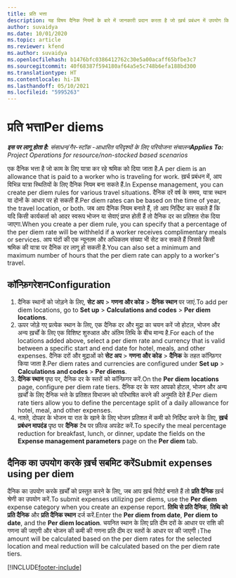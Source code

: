 ```yaml
---
title: प्रति भत्ता
description: यह विषय दैनिक नियमों के बारे में जानकारी प्रदान करता है जो ख़र्च प्रबंधन में उपयोग किए जाते हैं.
author: suvaidya
ms.date: 10/01/2020
ms.topic: article
ms.reviewer: kfend
ms.author: suvaidya
ms.openlocfilehash: b1476bfc0386412762c30e5a00acaff65bfbe3c7
ms.sourcegitcommit: 40f68387f594180af64a5e5c748b6efa188bd300
ms.translationtype: HT
ms.contentlocale: hi-IN
ms.lasthandoff: 05/10/2021
ms.locfileid: "5995263"
---
```

# <a name="per-diems"></a><span data-ttu-id="c9308-103">प्रति भत्ता</span><span class="sxs-lookup"><span data-stu-id="c9308-103">Per diems</span></span>

<span data-ttu-id="c9308-104">_**इस पर लागू होता है:** संसाधन/गैर-स्टॉक -आधारित परिदृश्यों के लिए परियोजना संचालन_</span><span class="sxs-lookup"><span data-stu-id="c9308-104">_**Applies To:** Project Operations for resource/non-stocked based scenarios_</span></span>


<span data-ttu-id="c9308-105">एक दैनिक भत्ता है जो काम के लिए यात्रा कर रहे श्रमिक को दिया जाता है.</span><span class="sxs-lookup"><span data-stu-id="c9308-105">A per diem is an allowance that is paid to a worker who is traveling for work.</span></span> <span data-ttu-id="c9308-106">ख़र्च प्रबंधन में, आप विभिन्न यात्रा स्थितियों के लिए दैनिक नियम बना सकते हैं.</span><span class="sxs-lookup"><span data-stu-id="c9308-106">In Expense management, you can create per diem rules for  various travel situations.</span></span> <span data-ttu-id="c9308-107">दैनिक दरें वर्ष के समय, यात्रा स्थान या दोनों के आधार पर हो सकती हैं.</span><span class="sxs-lookup"><span data-stu-id="c9308-107">Per diem rates can be based on the time of year, the travel location, or both.</span></span> <span data-ttu-id="c9308-108">जब आप दैनिक नियम बनाते हैं, तो आप निर्दिष्ट कर सकते हैं कि यदि किसी कार्यकर्ता को आदर स्वरूप भोजन या सेवाएं प्राप्त होती हैं तो दैनिक दर का प्रतिशत रोक दिया जाएगा.</span><span class="sxs-lookup"><span data-stu-id="c9308-108">When you create a per diem  rule, you can specify that a percentage of the per diem rate will be withheld if a worker receives complimentary meals or services.</span></span> <span data-ttu-id="c9308-109">आप घंटों की एक न्यूनतम और अधिकतम संख्या भी सेट कर सकते हैं जिससे किसी श्रमिक की यात्रा पर दैनिक दर लागू हो सकती है.</span><span class="sxs-lookup"><span data-stu-id="c9308-109">You can also set a minimum and maximum number of hours that the per diem rate can apply to a worker's travel.</span></span>

## <a name="configuration"></a><span data-ttu-id="c9308-110">कॉन्फ़िगरेशन</span><span class="sxs-lookup"><span data-stu-id="c9308-110">Configuration</span></span> 

1. <span data-ttu-id="c9308-111">दैनिक स्थानों को जोड़ने के लिए, **सेट अप** > **गणना और कोड** > **दैनिक स्थान** पर जाएं.</span><span class="sxs-lookup"><span data-stu-id="c9308-111">To add per diem locations, go to **Set up** > **Calculations and codes** > **Per diem locations**.</span></span>
2. <span data-ttu-id="c9308-112">ऊपर जोड़े गए प्रत्येक स्थान के लिए, एक दैनिक दर और मुद्रा का चयन करें जो होटल, भोजन और अन्य ख़र्चों के लिए एक विशिष्ट शुरुआत और अंतिम तिथि के बीच मान्य है.</span><span class="sxs-lookup"><span data-stu-id="c9308-112">For each of the locations added above, select a per diem rate and currency that is valid between a specific start and end date for hotel, meals, and other expenses.</span></span> <span data-ttu-id="c9308-113">दैनिक दरों और मुद्राओं को **सेट अप** > **गणना और कोड** > **दैनिक** के तहत कॉन्फ़िगर किया जाता है.</span><span class="sxs-lookup"><span data-stu-id="c9308-113">Per diem rates and currencies are configured under **Set up** > **Calculations and codes** > **Per diems**.</span></span>
3. <span data-ttu-id="c9308-114">**दैनिक स्थान** पृष्ठ पर, दैनिक दर के स्तरों को कॉन्फ़िगर करें.</span><span class="sxs-lookup"><span data-stu-id="c9308-114">On the **Per diem locations** page, configure per diem rate tiers.</span></span> <span data-ttu-id="c9308-115">दैनिक दर के स्तर आपको होटल, भोजन और अन्य ख़र्चों के लिए दैनिक भत्ते के प्रतिशत विभाजन को परिभाषित करने की अनुमति देते हैं.</span><span class="sxs-lookup"><span data-stu-id="c9308-115">Per diem rate tiers allow you to define the percentage split of a daily allowance for hotel, meal, and other expenses.</span></span> 
4. <span data-ttu-id="c9308-116">नाश्ते, दोपहर के भोजन या रात के खाने के लिए भोजन प्रतिशत में कमी को निर्दिष्ट करने के लिए, **ख़र्च प्रबंधन मापदंड** पृष्ठ पर **दैनिक** टैब पर फ़ील्ड अपडेट करें.</span><span class="sxs-lookup"><span data-stu-id="c9308-116">To specify the meal percentage reduction for breakfast, lunch, or dinner, update the fields on the **Expense management parameters** page on the **Per diem** tab.</span></span> 
    
## <a name="submit-expenses-using-per-diem"></a><span data-ttu-id="c9308-117">दैनिक का उपयोग करके ख़र्च सबमिट करें</span><span class="sxs-lookup"><span data-stu-id="c9308-117">Submit expenses using per diem</span></span>
<span data-ttu-id="c9308-118">दैनिक का उपयोग करके ख़र्चों को प्रस्तुत करने के लिए, जब आप ख़र्च रिपोर्ट बनाते हैं तो **प्रति दैनिक** ख़र्च श्रेणी का उपयोग करें.</span><span class="sxs-lookup"><span data-stu-id="c9308-118">To submit expenses utilizing per diems, use the **Per diem** expense category when you create an expense report.</span></span> <span data-ttu-id="c9308-119">**तिथि से प्रति दैनिक**, **तिथि को प्रति दैनिक** और **प्रति दैनिक स्थान** दर्ज करें.</span><span class="sxs-lookup"><span data-stu-id="c9308-119">Enter the **Per diem from date**, **Per diem to date**,  and the **Per diem location**.</span></span> <span data-ttu-id="c9308-120">चयनित स्थान के लिए प्रति दीम दरों के आधार पर राशि की गणना की जाएगी और भोजन की कमी की गणना प्रति दीम दर स्तरों के आधार पर की जाएगी।</span><span class="sxs-lookup"><span data-stu-id="c9308-120">The amount will be calculated based on the per diem rates for the selected location and meal reduction will be calculated based on the per diem rate tiers.</span></span>


[!INCLUDE[footer-include](../includes/footer-banner.md)]